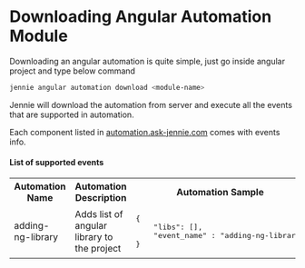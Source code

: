 # Downloading Angular Automation Module

Downloading an angular automation is quite simple, just go inside angular project and type below command

```bash
jennie angular automation download <module-name>
```

Jennie will download the automation from server and execute all the events that are supported in automation.

Each component listed in [automation.ask-jennie.com](https://automations.ask-jennie.com) comes with events info.

#### List of supported events

<table>
<tr>
    <th>
        Automation Name
    </th>
    <th>
        Automation Description
    </th>
    <th>
        Automation Sample
    </th>
</tr>
<tr>
<td>adding-ng-library</td>
<td>Adds list of angular library to the project</td>
<td><pre>
{
    "libs": [],
    "event_name" : "adding-ng-library"
}
</pre></td>
</tr>
</table>

